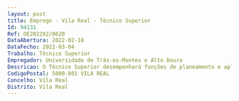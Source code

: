 ```yaml
--- 
layout: post
title: Emprego - Vila Real - Técnico Superior
Id: 94131
Ref: OE202202/0620
DataAbertura: 2022-02-18
DataFecho: 2022-03-04
Trabalho: Técnico Superior
Empregador: Universidade de Trás-os-Montes e Alto Douro
Descricao: O Técnico Superior desempenhará funções de planeamento e aplicação de métodos e processos de natureza técnica, designadamente I) Apoiar o Laboratório de Fitoquímicos, na prestação de serviços no âmbito da avaliação nutricional de matrizes de origem vegetal, passiveis de serem utilizadas na alimentação animal II) Realizar as tarefas que abrangem o espetro de atividades desenvolvidas no laboratório, nomeadamente a) Receção, tratamento e condicionamento de amostras b) Manuseamento da plataforma informática de suporte ao registo dos dados analíticos c) Aplicação de diferentes metodologias de análise de espectro abrangente, incluindo métodos de análise química e microbiológica d) Desenvolvimento de metodologias de análise por cromatografia líquida de alta resolução, cromatografia gasosa acoplada a espectrometria de massa, análise por espectroscopia de infravermelho e) Análise e interpretação de resultados no quadro das atividades desenvolvidas no Laboratório f) Determinação de atividades biológicas como antioxidante, antimicrobiana, anti inflamatória  determinação de várias atividades enzimáticas.
CodigoPostal: 5000-801 VILA REAL
Concelho: Vila Real
Distrito: Vila Real
--- 
```

